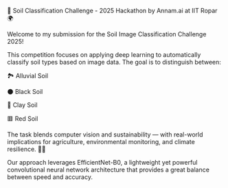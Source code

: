 🌱 Soil Classification Challenge - 2025 Hackathon by Annam.ai at IIT Ropar 🌍

Welcome to my submission for the Soil Image Classification Challenge 2025!

This competition focuses on applying deep learning to automatically classify soil types based on image data. The goal is to distinguish between:

🏞️ Alluvial Soil

🌑 Black Soil

🧱 Clay Soil

🟥 Red Soil

The task blends computer vision and sustainability — with real-world implications for agriculture, environmental monitoring, and climate resilience. 🚜🌾

Our approach leverages EfficientNet-B0, a lightweight yet powerful convolutional neural network architecture that provides a great balance between speed and accuracy.
